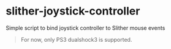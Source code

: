 # slither-joystick-controller
Simple script to bind joystick controller to Slither mouse events

> For now, only PS3 dualshock3 is supported.